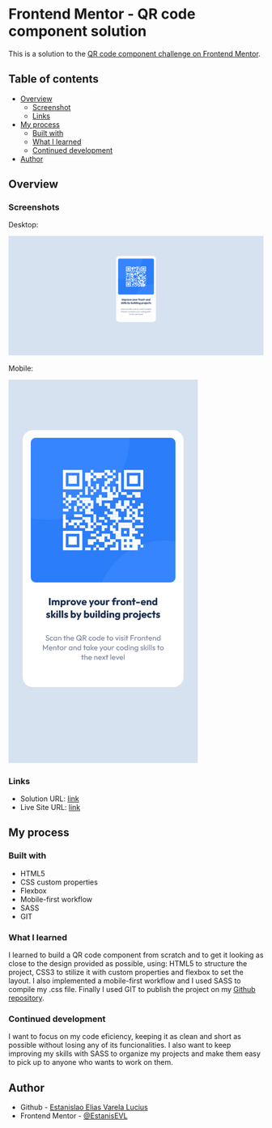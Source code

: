 # Frontend Mentor - QR code component solution

This is a solution to the [QR code component challenge on Frontend Mentor](https://www.frontendmentor.io/challenges/qr-code-component-iux_sIO_H). 

## Table of contents

- [Overview](#overview)
  - [Screenshot](#screenshot)
  - [Links](#links)
- [My process](#my-process)
  - [Built with](#built-with)
  - [What I learned](#what-i-learned)
  - [Continued development](#continued-development)
- [Author](#author)

## Overview

### Screenshots

Desktop:

![](Desktop-FrontendMentorQRcodecomponent.png)

Mobile:

![](Mobile-FrontendMentorQRcodecomponent.png)


### Links

- Solution URL: [link](https://github.com/EstanisEVL/qrcodecomponent)
- Live Site URL: [link](https://estanisevl.github.io/qrcodecomponent/)

## My process

### Built with

- HTML5
- CSS custom properties
- Flexbox
- Mobile-first workflow
- SASS
- GIT

### What I learned

I learned to build a QR code component from scratch and to get it looking as close to the design provided as possible, using: HTML5 to structure the project, CSS3 to stilize it with custom properties and flexbox to set the layout. I also implemented a mobile-first workflow and I used SASS to compile my .css file. Finally I used GIT to publish the project on my [Github repository](https://github.com/EstanisEVL).

### Continued development

I want to focus on my code eficiency, keeping it as clean and short as possible without losing any of its funcionalities. I also want to keep improving my skills with SASS to organize my projects and make them easy to pick up to anyone who wants to work on them.

## Author

- Github - [Estanislao Elias Varela Lucius](https://github.com/EstanisEVL)
- Frontend Mentor - [@EstanisEVL](https://www.frontendmentor.io/profile/EstanisEVL)

